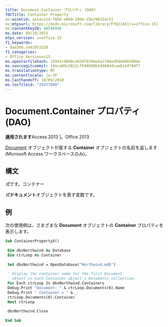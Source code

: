 ```yaml
---
title: Document.Container プロパティ (DAO)
TOCTitle: Container Property
ms:assetid: aa1ace1d-f0b8-e0b0-20b6-d3e296254c51
ms:mtpsurl: https://msdn.microsoft.com/library/Ff821451(v=office.15)
ms:contentKeyID: 48546940
ms.date: 09/18/2015
mtps_version: v=office.15
f1_keywords:
- dao360.chm1053320
f1_categories:
- Office.Version=v15
ms.openlocfilehash: 1b943c9668ce03df029eb4a27d4ed594d00300de
ms.sourcegitcommit: 19aca09c5812cfb98b68b5d4604dcaa814479df7
ms.translationtype: MT
ms.contentlocale: ja-JP
ms.lasthandoff: 10/09/2018
ms.locfileid: "25477948"
---
```

# <a name="documentcontainer-property-dao"></a>Document.Container プロパティ (DAO)


**適用されます**Access 2013 |。Office 2013

[Document](container-object-dao.md) オブジェクトが属する ****Container**** オブジェクトの名前を返します (Microsoft Access ワークスペースのみ)。

## <a name="syntax"></a>構文

*式*です。コンテナー

*式***ドキュメント**オブジェクトを表す変数です。

## <a name="example"></a>例

次の使用例は、さまざまな **Document** オブジェクトの **Container** プロパティを表示します。

```vb 
Sub ContainerPropertyX() 
 
 Dim dbsNorthwind As Database 
 Dim ctrLoop As Container 
 
 Set dbsNorthwind = OpenDatabase("Northwind.mdb") 
 
 ' Display the container name for the first Document 
 ' object in each Container object's Documents collection. 
 For Each ctrLoop In dbsNorthwind.Containers 
 Debug.Print "Document: " & ctrLoop.Documents(0).Name 
 Debug.Print " Container = " & _ 
 ctrLoop.Documents(0).Container 
 Next ctrLoop 
 
 dbsNorthwind.Close 
 
End Sub 
 
```

